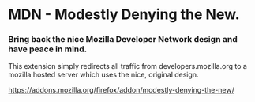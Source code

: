 # MDN - Modestly Denying the New.

### Bring back the nice Mozilla Developer Network design and have peace in mind.

This extension simply redirects all traffic from developers.mozilla.org to a mozilla hosted server which uses the nice, original design.

https://addons.mozilla.org/firefox/addon/modestly-denying-the-new/
